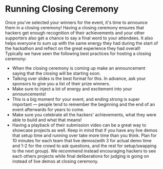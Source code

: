 # Running Closing Ceremony

Once you’ve selected your winners for the event, it's time to announce them in a closing ceremony! Having a closing ceremony ensures that hackers get enough recognition of their achievements and your other supporters also get a chance to say a final word to your attendees. It also helps everyone to sum up with the same energy they had during the start of the hackathon and reflect on the great experience they had overall! Typically we have seen the following best practices for hosting a closing ceremony:

* When the closing ceremony is coming up make an announcement saying that the closing will be starting soon.&#x20;
* Talking over slides is the best format for this. In advance, ask your sponsors to give you a list of their prize winners.&#x20;
* Make sure to inject a lot of energy and excitement into your announcements!&#x20;
* This is a big moment for your event, and ending strong is super important — people tend to remember the beginning and the end of an event afterwards for years to come.&#x20;
* Make sure you celebrate all the hackers' achievements, what they were able to build and what that means!
* Having a playback of their submission video can be a great way to showcase projects as well. Keep in mind that if you have any live demos that setup time and running over take more time than you think. Plan for 10 minutes for each team that live demos(with 3 for actual demo time and 1-2 for the crowd to ask questions, and the rest for setup/swapping to the next group). We recommend instead encouraging hackers to see each others projects while final deliberations for judging is going on instead of live demos at closing ceremony.&#x20;
